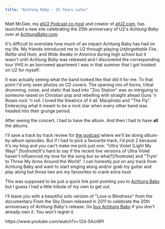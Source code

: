 ```yaml
---
title: "Achtung Baby - 25 Years Later"
---
```

<p>Matt McGee, my <a href="https://goodstuff.network/atu2/">atU2 Podcast co-host</a> and creator of <a href="https://www.atu2.com">atU2.com</a>, has launched a new site celebrating the 25th anniversary of U2's <em>Achtung Baby</em> over at <a href="https://achtungbaby.com">AchtungBaby.com</a>.</p>
<p>It's difficult to overstate how much of an impact Achtung Baby has had on my life. My friends introduced me to U2 through playing <em>Unforgettable Fire</em>, <em>Rattle and Hum</em>, and <em>Wide Awake in America</em> during high school but it wasn't until <em>Achtung Baby</em> was released and I discovered the corresponding tour VHS in an borrowed apartment I was in that summer that I got hooked on U2 for myself.</p>
<p>It was actually seeing what the band looked like that did it for me. To that point I'd only seen photos on CD covers. The opening mix of horns, tribal drumming, noise, and static that lead into "Zoo Station" was so intriguing to someone raised on Christian pop and rebelling with straight ahead Guns 'n Roses rock 'n roll. I loved the theatrics of it all. Macphisto and "The Fly". Embracing what it meant to be a rock star when every other band was headed into their grunge period.</p>
<p>After seeing the concert, I had to have the album. And then I had to have <strong>all</strong> the albums.</p>
<p>I'll save a track by track review for <a href="https://goodstuff.network/atu2/">the podcast</a> where we'll be doing album-by-album episodes. But if I had to pick a favourite track, I'd pick 2 because it's my blog and you can't make me pick just one: "Ultra Violet (Light My Way)" [footnote]It's hard to say if the recent live versions of Ultra Violet haven't influenced my love for the song but so what?[/footnote] and "Tryin' to Throw My Arms Around the World". I can honestly put on any track from Achtung Baby and want to start singing along and/or grab my guitar and play along but those two are my favourites to crank extra loud.</p>
<p>This was supposed to be just a quick link post pointing you to <a href="https://achtungbaby.com">Achtung Baby</a> but I guess I had a little tribute of my own to get out.</p>
<p>I'll leave you with a beautiful solo version of "Love is Blindness" from the documentary From the Sky Down released in 2011 to celebrate the 20th anniversary of <em>Achtung Baby's</em> release. Go <a href="https://geo.itunes.apple.com/ca/album/achtung-baby-remastered/id475386884?at=10l4Ki&app=itunes">buy Achtung Baby</a> if you don't already own it. You won't regret it.</p>
<p>https://www.youtube.com/watch?v=12d-5Azr6PI</p>
